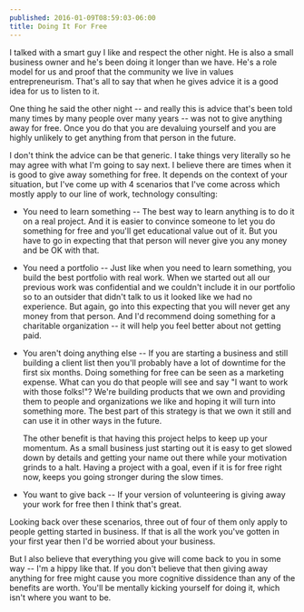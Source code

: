 ```yaml
---
published: 2016-01-09T08:59:03-06:00
title: Doing It For Free
---
```

I talked with a smart guy I like and respect the other night. He is also a small business owner and he's been doing it longer than we have. He's a role model for us and proof that the community we live in values entrepreneurism. That's all to say that when he gives advice it is a good idea for us to listen to it.

One thing he said the other night -- and really this is advice that's been told many times by many people over many years -- was not to give anything away for free. Once you do that you are devaluing yourself and you are highly unlikely to get anything from that person in the future.

I don't think the advice can be that generic. I take things very literally so he may agree with what I'm going to say next. I believe there are times when it is good to give away something for free. It depends on the context of your situation, but I've come up with 4 scenarios that I've come across which mostly apply to our line of work, technology consulting:

*  You need to learn something -- The best way to learn anything is to do it on a real project. And it is easier to convince someone to let you do something for free and you'll get educational value out of it. But you have to go in expecting that that person will never give you any money and be OK with that.

* You need a portfolio -- Just like when you need to learn something, you build the best portfolio with real work. When we started out all our previous work was confidential and we couldn't include it in our portfolio so to an outsider that didn't talk to us it looked like we had no experience. But again, go into this expecting that you will never get any money from that person. And I'd recommend doing something for a charitable organization -- it will help you feel better about not getting paid.

*  You aren't doing anything else -- If you are starting a business and still building a client list then you'll probably have a lot of downtime for the first six months. Doing something for free can be seen as a marketing expense. What can you do that people will see and say "I want to work with those folks!"? We're building products that we own and providing them to people and organizations we like and hoping it will turn into something more. The best part of this strategy is that we own it still and can use it in other ways in the future.

    The other benefit is that having this project helps to keep up your momentum. As a small business just starting out it is easy to get slowed down by details and getting your name out there while your motivation grinds to a halt. Having a project with a goal, even if it is for free right now, keeps you going stronger during the slow times.

* You want to give back -- If your version of volunteering is giving away your work for free then I think that's great.

Looking back over these scenarios, three out of four of them only apply to people getting started in business. If that is all the work you've gotten in your first year then I'd be worried about your business.

But I also believe that everything you give will come back to you in some way -- I'm a hippy like that. If you don't believe that then giving away anything for free might cause you more cognitive dissidence than any of the benefits are worth. You'll be mentally kicking yourself for doing it, which isn't where you want to be.